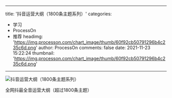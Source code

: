 
---
title: '抖音运营大纲（1800条主题系列）'
categories: 
 - 学习
 - ProcessOn
 - 推荐
headimg: 'https://img.processon.com/chart_image/thumb/60f92cb50791296b4c235c6d.png'
author: ProcessOn
comments: false
date: 2021-11-23 15:22:24
thumbnail: 'https://img.processon.com/chart_image/thumb/60f92cb50791296b4c235c6d.png'
---

<div>   
<img class="thumb" alt="抖音运营大纲（1800条主题系列）" src="https://img.processon.com/chart_image/thumb/60f92cb50791296b4c235c6d.png" referrerpolicy="no-referrer">
<p>全网抖最全音运营大纲（超过1800条主题）</p>  
</div>
            